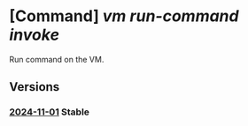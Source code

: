 # [Command] _vm run-command invoke_

Run command on the VM.

## Versions

### [2024-11-01](/Resources/mgmt-plane/L3N1YnNjcmlwdGlvbnMve30vcmVzb3VyY2Vncm91cHMve30vcHJvdmlkZXJzL21pY3Jvc29mdC5jb21wdXRlL3ZpcnR1YWxtYWNoaW5lcy97fS9ydW5jb21tYW5k/2024-11-01.xml) **Stable**

<!-- mgmt-plane /subscriptions/{}/resourcegroups/{}/providers/microsoft.compute/virtualmachines/{}/runcommand 2024-11-01 -->
